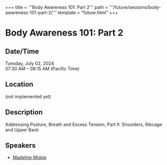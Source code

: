 +++
title = '''Body Awareness 101: Part 2'''
path = '''/future/sessions/body-awareness-101-part-2/'''
template = "future.html"
+++

<h1>Body Awareness 101: Part 2</h1>
<h2>Date/Time</h2>
<p>Tuesday, July 02, 2024<br>
07:30 AM – 08:15 AM (Pacific Time)</p>
<h2>Location</h2>
(not implemented yet)
<h2>Description</h2>
Addressing Posture, Breath and Excess Tension, Part II: Shoulders, Ribcage and Upper Back
<h2>Speakers</h2>
<ul><li><a href="/future/speakers/madeline-miskie/">Madeline Miskie</a></li>


